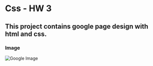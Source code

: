 # Css - HW 3

## This project contains google page design with html and css.

### Image

![Google Image](/img/Ekran%20g%C3%B6r%C3%BCnt%C3%BCs%C3%BC%202022-12-03%20161926.png)